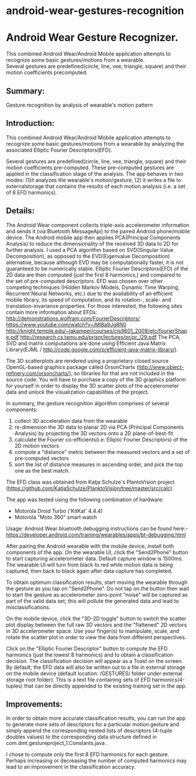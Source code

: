 # android-wear-gestures-recognition
Android Wear Gesture Recognizer.
================================
This combined Android Wear/Android Mobile application attempts to recognize some basic gestures/motions from a wearable.  
Several gestures are predefined(circle, line, vee, triangle, square) and their motion coefficients precomputed.

Summary:
--------
Gesture recognition by analysis of wearable's motion pattern

Introduction:
------------
This combined Android Wear/Android Mobile application attempts to recognize some basic gestures/motions from a wearable by analyzing the associated Elliptic Fourier Descriptors(EFD).

Several gestures are predefined(circle, line, vee, triangle, square) and their motion coefficients pre-computed. These pre-computed gestures are applied in the classification stage of the analysis. 
The app behaves in two modes: (1)it analyzes the wearable's motion/gesture, (2) it writes a file to externalstorage that contains the results of each motion analysis (i.e. a set of 8 EFD harmonics). 

Details:
--------
The Android Wear component collects triple-axis accelerometer information and sends it (via Bluetooth MessageApi) to the paired Android phone/mobile device. The Android mobile app then applies PCA(Principal Components Analysis) to reduce the dimensionality of the received 3D data to 2D for further analysis. I used a PCA algorithm based on SVD(Singular Value Decomposition), as opposed to the EVD(Eigenvalue Decomposition) alternative, because although EVD may be computationally faster, it is not guaranteed to be numerically stable. Elliptic Fourier Descriptors(EFD) of the 2D data are then computed (just the first 8 harmonics,) and compared to the set of pre-computed descriptors. EFD was chosen over other competing techniques (Hidden Markov Models, Dynamic Time Warping, Recurrent Neural Networks, etc.) due to the availability of an efficient mobile library, its speed of computation, and its rotation-, scale- and translation-invariance properties. 
For those interested, the following sites contain more information about EFDs: 
http://demonstrations.wolfram.com/FourierDescriptors/ 
https://www.youtube.com/watch?v=jMI8a9Jg8N0 
http://knight.temple.edu/~lakamper/courses/cis9601_2009/etc/fourierShape.pdf 
http://research.cs.tamu.edu/prism/lectures/pr/pr_l29.pdf 
The PCA, SVD and matrix computations are done using Efficient Java Matrix Library(EJML / http://code.google.com/p/efficient-java-matrix-library/).

The 3D scatterplots are rendered using a proprietary closed source OpenGL-based graphics package called OrsonCharts (http://www.object-refinery.com/orsoncharts/), so libraries for that are not included in the source code. You will have to purchase a copy of the 3D graphics platform for yourself in order to display the 3D scatter plots of the accelerometer data and unlock the visualization capabilities of the project.

In summary, the gesture recognition algorithm comprises of several components: 
1. collect 3D acceleration data from the wearable 
2. re-dimension the 3D data to planar 2D via PCA (Principal Components Analysis) by projecting the 3D vectors onto a 2D plane-of-best-fit 
3. calculate the Fourier co-efficients(i.e. Elliptic Fourier Descriptors) of the 2D motion vectors 
4. compute a "distance" metric between the measured vectors and a set of pre-computed vectors 
5. sort the list of distance measures in ascending order, and pick the top one as the best match. 

The EFD class was obtained from Katja Schulze's PlantoVision project (https://github.com/KatjaSchulze/PlanktoVision/tree/master/src/calc).

The app was tested using the following combination of hardware: 
- Motorola Droid Turbo ('KitKat' 4.4.4) 
- Motorola "Moto 360" smart watch

Usage:
Android Wear bluetooth debugging instructions can be found here:- https://developer.android.com/training/wearables/apps/bt-debugging.html

After pairing the Android wearable with the mobile device, install both components of the app. On the wearable UI, click the "Send2Phone" button to start capturing accelerometer data. Default capture window is 1500ms. The wearable UI will turn from black to red while motion data is being captured, then back to black again after data capture has completed.

To obtain optimum classification results, start moving the wearable through the gesture as you tap on "Send2Phone". Do not tap on the button then wait to start the gesture as accelerometer zero-point "noise" will be captured as part of the valid data set; this will pollute the generated data and lead to misclassifications.

On the mobile device, click the "3D-2D toggle" button to switch the scatter plot display between the full raw 3D vectors and the "flattened" 2D vectors in 3D accelerometer space. 
Use your finger(s) to manipulate, scale, and rotate the scatter plot in order to view the data from different perspectives.

Click on the "Elliptic Fourier Descriptor" button to compute the EFD harmonics (just the lowest 8 harmonics) and to obtain a classification decision. The classification decision will appear as a Toast on the screen. By default, the EFD data will also be written out to a file in external storage on the mobile device (default location: /GESTURES/ folder under external storage root folder). 
This is a text file containing sets of EFD harmonics(4-tuples) that can be directly appended to the existing training set in the app.

Improvements:
-------------
In order to obtain more accurate classification results, you can run the app to generate more sets of descriptors for a particular motion gesture and simply append the corresponding nested lists of descriptors (4-tuple doubles values) to the corresponding data structure defined in com.dmt.gestureproject_1.Constants.java . 

I chose to compute only the first 8 EFD harmonics for each gesture. Perhaps increasing or decreasing the number of computed harmonics may lead to an improvement in the classification accuracy.
